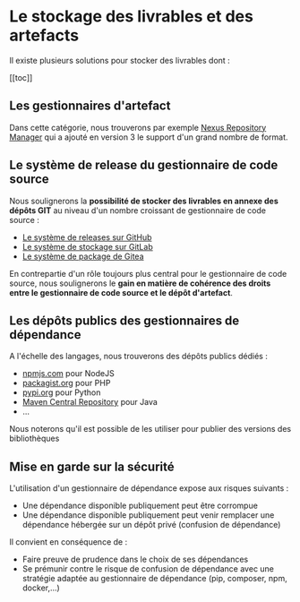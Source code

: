 # Le stockage des livrables et des artefacts

Il existe plusieurs solutions pour stocker des livrables dont :

[[toc]]

## Les gestionnaires d'artefact

Dans cette catégorie, nous trouverons par exemple [Nexus Repository Manager](https://fr.sonatype.com/products/nexus-repository) qui a ajouté en version 3 le support d'un grand nombre de format.

## Le système de release du gestionnaire de code source

Nous soulignerons la **possibilité de stocker des livrables en annexe des dépôts GIT** au niveau d'un nombre croissant de gestionnaire de code source :

* [Le système de releases sur GitHub](https://docs.github.com/en/repositories/releasing-projects-on-github/managing-releases-in-a-repository)
* [Le système de stockage sur GitLab](https://docs.gitlab.com/ee/ci/pipelines/job_artifacts.html)
* [Le système de package de Gitea](https://docs.gitea.io/en-us/usage/packages/overview/)

En contrepartie d'un rôle toujours plus central pour le gestionnaire de code source, nous soulignerons le **gain en matière de cohérence des droits entre le gestionnaire de code source et le dépôt d'artefact**.


## Les dépôts publics des gestionnaires de dépendance

A l'échelle des langages, nous trouverons des dépôts publics dédiés :

* [npmjs.com](https://www.npmjs.com/) pour NodeJS
* [packagist.org](https://packagist.org/) pour PHP
* [pypi.org](https://pypi.org/) pour Python
* [Maven Central Repository](https://search.maven.org/) pour Java
* ...

Nous noterons qu'il est possible de les utiliser pour publier des versions des bibliothèques


## Mise en garde sur la sécurité

L'utilisation d'un gestionnaire de dépendance expose aux risques suivants :

* Une dépendance disponible publiquement peut être corrompue
* Une dépendance disponible publiquement peut venir remplacer une dépendance hébergée sur un dépôt privé (confusion de dépendance)

Il convient en conséquence de :

* Faire preuve de prudence dans le choix de ses dépendances
* Se prémunir contre le risque de confusion de dépendance avec une stratégie adaptée au gestionnaire de dépendance (pip, composer, npm, docker,...)





